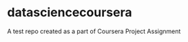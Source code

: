 datasciencecoursera
===================

A test repo created as a part of Coursera Project Assignment
